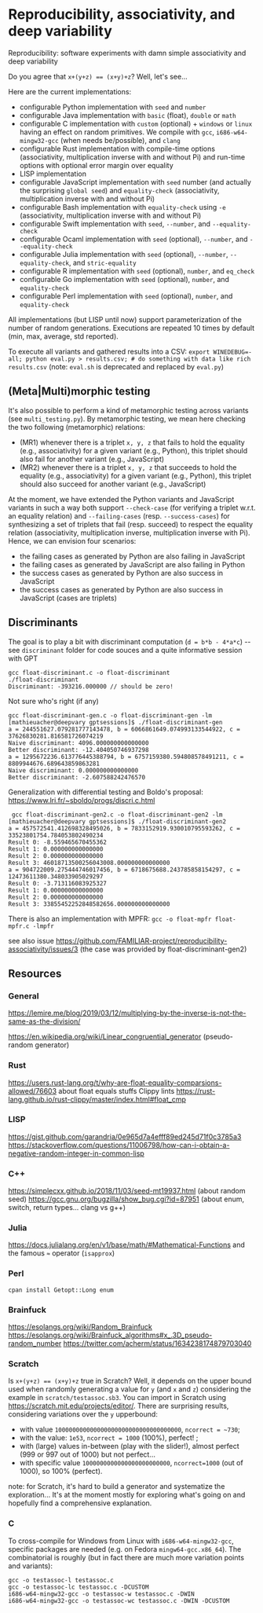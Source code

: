 # Reproducibility, associativity, and deep variability 

Reproducibility: software experiments with damn simple associativity and deep variability

Do you agree that `x+(y+z) == (x+y)+z`? 
Well, let's see...

Here are the current implementations:
 * configurable Python implementation with `seed` and `number` 
 * configurable Java implementation with `basic` (float), `double` or `math` 
 * configurable C implementation with `custom` (optional) + `windows` or `linux` having an effect on random primitives. We compile with `gcc`, `i686-w64-mingw32-gcc` (when needs be/possible), and `clang` 
 * configurable Rust implementation with compile-time options (associativity, multiplication inverse with and without Pi) and run-time options with optional error margin over equality 
 * LISP implementation 
 * configurable JavaScript implementation with `seed` number (and actually the surprising `global seed`) and `equality-check` (associativity, multiplication inverse with and without Pi)
 * configurable Bash implementation with `equality-check` using `-e` (associativity, multiplication inverse with and without Pi)
 * configurable Swift implementation with `seed`, `--number`, and `--equality-check` 
 * configurable Ocaml implementation with `seed` (optional), `--number`, and `--equality-check` 
 * configurable Julia implementation with `seed` (optional), `--number`, `--equality-check`, and `stric-equality` 
 * configurable R implementation with `seed` (optional), `number`, and `eq_check` 
 * configurable Go implementation with `seed` (optional), `number`, and `equality-check`
 * configurable Perl implementation with `seed` (optional), `number`, and `equality-check`

 All implementations (but LISP until now) support parameterization of the number of random generations. 
 Executions are repeated 10 times by default (min, max, average, std reported).

To execute all variants and gathered results into a CSV: `export WINEDEBUG=-all; python eval.py > results.csv; # do something with data like rich results.csv`
(note: `eval.sh` is deprecated and replaced by `eval.py`)

## (Meta|Multi)morphic testing 

It's also possible to perform a kind of metamorphic testing across variants (see `multi_testing.py`). 
By metamorphic testing, we mean here checking the two following (metamorphic) relations:
 * (MR1) whenever there is a triplet `x, y, z` that fails to hold the equality (e.g., associativity) for a given variant (e.g., Python), this triplet should also fail for another variant (e.g., JavaScript)
 * (MR2) whenever there is a triplet `x, y, z` that succeeds to hold the equality (e.g., associativity) for a given variant (e.g., Python), this triplet should also succeed for another variant (e.g., JavaScript)

At the moment, we have extended the Python variants and JavaScript variants in such a way both support `--check-case` (for verifying a triplet w.r.t. an equality relation) and `--failing-cases` (resp. `--success-cases`) for synthesizing a set of triplets that fail (resp. succeed) to respect the equality relation (associativity, multiplication inverse, multiplication inverse with Pi). 
Hence, we can envision four scenarios:
 * the failing cases as generated by Python are also failing in JavaScript
 * the failing cases as generated by JavaScript are also failing in Python
 * the success cases as generated by Python are also success in JavaScript
 * the success cases as generated by Python are also success in JavaScript
(cases are triplets)

## Discriminants

The goal is to play a bit with discriminant computation (`d = b*b - 4*a*c`) -- see `discriminant` folder for code souces and a quite informative session with GPT

```
gcc float-discriminant.c -o float-discriminant
./float-discriminant
Discriminant: -393216.000000 // should be zero!
```

Not sure who's right (if any)

```
gcc float-discriminant-gen.c -o float-discriminant-gen -lm
[mathieuacher@deepvary gptsessions]$ ./float-discriminant-gen  
a = 244551627.079281777143478, b = 6066861649.074993133544922, c = 37626830281.816581726074219
Naive discriminant: 4096.000000000000000
Better discriminant: -12.404050746937298
a = 1295672236.613776445388794, b = 6757159380.594808578491211, c = 8809944676.689643859863281
Naive discriminant: 0.000000000000000
Better discriminant: -2.607588242476570
```

Generalization with differential testing and Boldo's proposal: https://www.lri.fr/~sboldo/progs/discri.c.html 

```
 gcc float-discriminant-gen2.c -o float-discriminant-gen2 -lm
[mathieuacher@deepvary gptsessions]$ ./float-discriminant-gen2  
a = 457572541.412698328495026, b = 7833152919.930010795593262, c = 33523801754.784053802490234
Result 0: -8.559465670455362
Result 1: 0.000000000000000
Result 2: 0.000000000000000
Result 3: 46018713500256043008.000000000000000
a = 904722009.275444746017456, b = 6718675688.243785858154297, c = 12473611380.348033905029297
Result 0: -3.713116083925327
Result 1: 0.000000000000000
Result 2: 0.000000000000000
Result 3: 33855452252848582656.000000000000000
```

There is also an implementation with MPFR:
`gcc -o float-mpfr float-mpfr.c -lmpfr` 

see also issue https://github.com/FAMILIAR-project/reproducibility-associativity/issues/3 (the case was provided by float-discriminant-gen2)


## Resources

### General 

https://lemire.me/blog/2019/03/12/multiplying-by-the-inverse-is-not-the-same-as-the-division/

https://en.wikipedia.org/wiki/Linear_congruential_generator (pseudo-random generator)

### Rust

https://users.rust-lang.org/t/why-are-float-equality-comparsions-allowed/76603 about float equals stuffs
Clippy lints https://rust-lang.github.io/rust-clippy/master/index.html#float_cmp 

### LISP

https://gist.github.com/garandria/0e965d7a4efff89ed245d71f0c3785a3
https://stackoverflow.com/questions/11006798/how-can-i-obtain-a-negative-random-integer-in-common-lisp 

### C++

https://simplecxx.github.io/2018/11/03/seed-mt19937.html (about random seed)
https://gcc.gnu.org/bugzilla/show_bug.cgi?id=87951 (about enum, switch, return types... clang vs g++)

### Julia

https://docs.julialang.org/en/v1/base/math/#Mathematical-Functions and the famous `≈` operator (`isapprox`)

### Perl

`cpan install Getopt::Long enum` 

### Brainfuck

https://esolangs.org/wiki/Random_Brainfuck
https://esolangs.org/wiki/Brainfuck_algorithms#x_.3D_pseudo-random_number
https://twitter.com/acherm/status/1634238174879703040 

### Scratch 

Is `x+(y+z) == (x+y)+z` true in Scratch? 
Well, it depends on the upper bound used when randomly generating a value for `y` (and `x` and `z`) considering the example in `scratch/testassoc.sb3`. 
You can import in Scratch using https://scratch.mit.edu/projects/editor/. There are surprising results, considering variations over the `y` upperbound:
 * with value `100000000000000000000000000000000000`, `ncorrect = ~730`; 
 * with the value: `1e53`, `ncorrect = 1000` (100%), perfect! ; 
 * with (large) values in-between (play with the slider!), almost perfect (999 or 997 out of 1000) but not perfect...
 * with specific value `1000000000000000000000000`, `ncorrect=1000` (out of 1000), so 100% (perfect).

note: for Scratch, it's hard to build a generator and systematize the exploration... It's at the moment mostly for exploring what's going on and hopefully find a comprehensive explanation. 

### C

To cross-compile for Windows from Linux with `i686-w64-mingw32-gcc`, specific packages are needed (e.g. on Fedora `mingw64-gcc.x86_64`). 
The combinatorial is roughly (but in fact there are much more variation points and variants):
```
gcc -o testassoc-l testassoc.c
gcc -o testassoc-lc testassoc.c -DCUSTOM
i686-w64-mingw32-gcc -o testassoc-w testassoc.c -DWIN
i686-w64-mingw32-gcc -o testassoc-wc testassoc.c -DWIN -DCUSTOM
```
